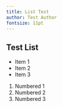 ```yaml
---
title: List Test
author: Test Author
fontsize: 11pt
---
```


## Test List

- Item 1
- Item 2
- Item 3

1. Numbered 1
2. Numbered 2
3. Numbered 3
